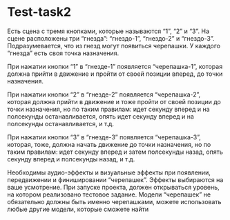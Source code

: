 # Test-task2
Есть сцена с тремя кнопками, которые называются “1”, “2” и “3”.
На сцене расположены три “гнезда”: “гнездо-1”, “гнездо-2” и “гнездо-3”. 
Подразумевается, что из гнезд могут появиться черепашки.
У каждого “гнезда” есть своя точка назначения.

При нажатии кнопки “1” в “гнезде-1” появляется “черепашка-1”, 
которая должна прийти в движение и пройти от своей позиции вперед, 
до точки назначения.

При нажатии кнопки “2” в “гнезде-2” появляется “черепашка-2”, 
которая должна прийти в движение и тоже пройти от своей позиции 
до точки назначения, но по таким правилам: идет секунду вперед 
и на полсекунды останавливается, опять идет секунду вперед и на 
полсекунды останавливается, и т.д.

При нажатии кнопки “3” в “гнезде-3” появляется “черепашка-3”, 
которая, тоже, должна начать движение до точки назначения, но 
по таким правилам: идет секунду вперед и затем полсекунды назад, 
опять секунду вперед и полсекунды назад, и т.д.

Необходимы аудио-эффекты и визуальные эффекты при появлении, 
передвижении и финишировании “черепашек”. Эффекты выбираются 
на ваше усмотрение.
При запуске проекта, должен открываться уровень, на котором 
реализовано тестовое задание.
Модели “черепашек” не обязательно должны быть именно черепашками, 
можете использовать любые другие модели, которые сможете найти
